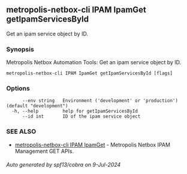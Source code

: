 ## metropolis-netbox-cli IPAM IpamGet getIpamServicesById

Get an ipam service object by ID.

### Synopsis


Metropolis Netbox Automation Tools:
  Get an ipam service object by ID.

```
metropolis-netbox-cli IPAM IpamGet getIpamServicesById [flags]
```

### Options

```
      --env string   Environment ('development' or 'production') (default "development")
  -h, --help         help for getIpamServicesById
      --id int       ID of the ipam service object
```

### SEE ALSO

* [metropolis-netbox-cli IPAM IpamGet]()	 - Metropolis Netbox IPAM Management GET APIs.

###### Auto generated by spf13/cobra on 9-Jul-2024
